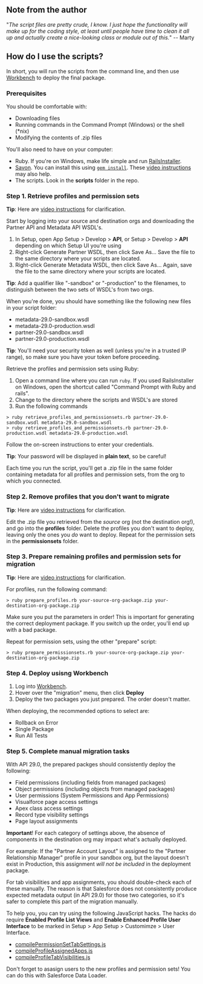 ## Note from the author

"_The script files are pretty crude, I know. I just hope the functionality will make up for the coding style, at least until people have time to clean it all up and actually create a nice-looking class or module out of this._" -- Marty

## How do I use the scripts?

In short, you will run the scripts from the command line, and then use [Workbench](https://workbench.developerforce.com) to deploy the final package.

### Prerequisites

You should be comfortable with:

* Downloading files
* Running commands in the Command Prompt (Windows) or the shell (*nix)
* Modifying the contents of .zip files

You'll also need to have on your computer:

* Ruby. If you're on Windows, make life simple and run [RailsInstaller](http://railsinstaller.org/en).
* [Savon](http://savonrb.com/). You can install this using [`gem install`](http://guides.rubygems.org/rubygems-basics/#installing_gems). These [video instructions](http://screencast.com/t/lL9MZtP1ACX) may also help.
* The scripts. Look in the **scripts** folder in the repo.

### Step 1. Retrieve profiles and permission sets

**Tip**: Here are [video instructions](http://screencast.com/t/QnnTRspScy) for clarification.

Start by logging into your source and destination orgs and downloading the Partner API and Metadata API WSDL's.

1. In Setup, open App Setup > Develop > **API**, or Setup > Develop > **API** depending on which Setup UI you're using
2. Right-click Generate Partner WSDL, then click Save As... Save the file to the same directory where your scripts are located.
3. Right-click Generate Metadata WSDL, then click Save As... Again, save the file to the same directory where your scripts are located.

**Tip**: Add a qualifier like "-sandbox" or "-production" to the filenames, to distinguish between the two sets of WSDL's from two orgs.

When you're done, you should have something like the following new files in your script folder:

* metadata-29.0-sandbox.wsdl
* metadata-29.0-production.wsdl
* partner-29.0-sandbox.wsdl
* partner-29.0-production.wsdl

**Tip**: You'll need your security token as well (unless you're in a trusted IP range), so make sure you have your token before proceeding.

Retrieve the profiles and permission sets using Ruby:

1. Open a command line where you can run `ruby`. If you used RailsInstaller on Windows, open the shortcut called "Command Prompt with Ruby and rails".
2. Change to the directory where the scripts and WSDL's are stored
3. Run the following commands

```
> ruby retrieve_profiles_and_permissionsets.rb partner-29.0-sandbox.wsdl metadata-29.0-sandbox.wsdl
> ruby retrieve_profiles_and_permissionsets.rb partner-29.0-production.wsdl metadata-29.0-production.wsdl
```

Follow the on-screen instructions to enter your credentials.

**Tip**: Your password will be displayed in **plain text**, so be careful!

Each time you run the script, you'll get a .zip file in the same folder containing metadata for all profiles and permission sets, from the org to which you connected.

### Step 2. Remove profiles that you don't want to migrate

**Tip**: Here are [video instructions](http://screencast.com/t/LkD81HMMr4Pq) for clarification.

Edit the .zip file you retrieved from the _source_ org (not the destination org!), and go into the **profiles** folder. Delete the profiles you don't want to deploy, leaving only the ones you _do_ want to deploy. Repeat for the permission sets in the **permissionsets** folder.

### Step 3. Prepare remaining profiles and permission sets for migration

**Tip**: Here are [video instructions](http://screencast.com/t/XIxFzp2Kpdi) for clarification.

For profiles, run the following command:

```
> ruby prepare_profiles.rb your-source-org-package.zip your-destination-org-package.zip
```

Make sure you put the parameters in order! This is important for generating the correct deployment package. If you switch up the order, you'll end up with a bad package.

Repeat for permission sets, using the other "prepare" script:

```
> ruby prepare_permissionsets.rb your-source-org-package.zip your-destination-org-package.zip
```

### Step 4. Deploy usisng Workbench

1. Log into [Workbench](https://workbench.developerforce.com).
2. Hover over the "migration" menu, then click **Deploy**
3. Deploy the two packages you just prepared. The order doesn't matter.

When deploying, the recommended options to select are:

* Rollback on Error
* Single Package
* Run All Tests

### Step 5. Complete manual migration tasks

With API 29.0, the prepared packges should consistently deploy the following:

* Field permissions (including fields from managed packages)
* Object permissions (including objects from managed packages)
* User permissions (System Permissions and App Permissions)
* Visualforce page access settings
* Apex class access settings
* Record type visibility settings
* Page layout assignments

**Important**! For each category of settings above, the absence of components in the destination org may impact what's actually deployed.

For example: If the "Partner Account Layout" is assigned to the "Partner Relationship Manager" profile in your sandbox org, but the layout doesn't exist in Production, this assignment _will not be included_ in the deployment package.

For tab visibilities and app assignments, you should double-check each of these manually. The reason is that Salesforce does not consistently produce expected metadata output (in API 29.0) for those two categories, so it's safer to complete this part of the migration manually.

To help you, you can try using the following JavaScript hacks. The hacks do require **Enabled Profile List Views** and **Enable Enhanced Profile User Interface** to be marked in Setup > App Setup > Customimze > User Interface.

* [compilePermissionSetTabSettings.js](https://docs.google.com/document/d/1V1aMeterDesVc89K543Avlx7h6t01tQxIkmTx_6vy3E/edit?usp=sharing)
* [compileProfileAssignedApps.js](https://docs.google.com/document/d/1MBk4-Zl2WMvajjw4yRv0QbVepXozfqdp7m4BATjwijA/edit?usp=sharing)
* [compileProfileTabVisibilities.js](https://docs.google.com/document/d/1hQGmAGLNQKVQAr04-zouyZ1pujiM3gsbDm7XQYMVoAc/edit?usp=sharing)

Don't forget to asasign users to the new profiles and permission sets! You can do this with Salesforce Data Loader.